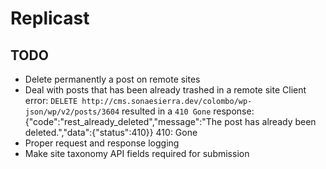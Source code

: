 # Replicast

## TODO
- Delete permanently a post on remote sites
- Deal with posts that has been already trashed in a remote site
    Client error: `DELETE http://cms.sonaesierra.dev/colombo/wp-json/wp/v2/posts/3604` resulted in a `410 Gone` response: {"code":"rest_already_deleted","message":"The post has already been deleted.","data":{"status":410}} 
    410: Gone
- Proper request and response logging
- Make site taxonomy API fields required for submission
